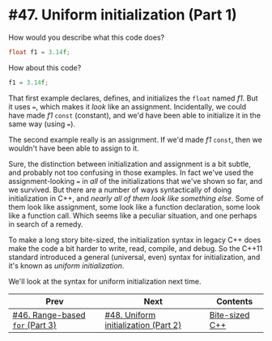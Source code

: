 # #47. Uniform initialization (Part 1)

How would you describe what this code does?

```cpp
float f1 = 3.14f;
```

How about this code?

```cpp
f1 = 3.14f;
```

That first example declares, defines, and initializes the `float` named *f1*. But it uses `=`, which makes it *look* like an assignment. Incidentally, we could have made *f1* `const` (constant), and we'd have been able to initialize it in the same way (using `=`).

The second example really is an assignment. If we'd made *f1* `const`, then we wouldn't have been able to assign to it.

Sure, the distinction between initialization and assignment is a bit subtle, and probably not too confusing in those examples. In fact we've used the assignment-looking `=` in *all* of the initializations that we've shown so far, and we survived. But there are a number of ways syntactically of doing initialization in C++, and *nearly all of them look like something else*. Some of them look like assignment, some look like a function declaration, some look like a function call. Which seems like a peculiar situation, and one perhaps in search of a remedy.

To make a long story bite-sized, the initialization syntax in legacy C++ does make the code a bit harder to write, read, compile, and debug. So the C++11 standard introduced a general (universal, even) syntax for initialization, and it's known as *uniform initialization*.

We'll look at the syntax for uniform initialization next time.

|Prev|Next|Contents|
|-|-|-|
|[#46. Range-based `for` (Part 3)](046.md)|[#48. Uniform initialization (Part 2)](048.md)|[Bite-sized C++](../README.md)|
